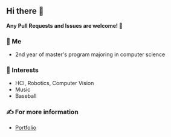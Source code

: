 
## Hi there 👋

**Any Pull Requests and Issues are welcome! 🤗**

<!--
- 🔭 I’m currently working on ...
- 🌱 I’m currently learning ...
- 👯 I’m looking to collaborate on ...
- 🤔 I’m looking for help with ...
- 💬 Ask me about ...
- 📫 How to reach me: ...
- 😄 Pronouns: ...
- ⚡ Fun fact: ...
 -->

### 👨 Me
  - 2nd year of master's program majoring in computer science

### 🌱 Interests
  - HCI, Robotics, Computer Vision
  - Music
  - Baseball

### ✍ For more information
  - [Portfolio](https://takeyamayuki.github.io/aboutme/)

<!-- ![](./profile-3d-contrib/profile-green-animate.svg) -->

<!-- ![github stats](https://github-readme-stats.vercel.app/api?username=takeyamayuki)
[![Top Langs](https://github-readme-stats.vercel.app/api/top-langs/?username=takeyamayuki)](https://github.com/anuraghazra/github-readme-stats)   -->

